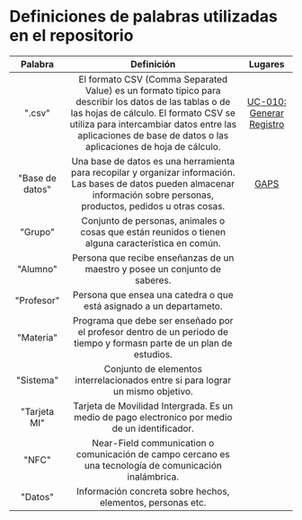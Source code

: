 # Definiciones de palabras utilizadas en el repositorio

|Palabra|Definición|Lugares|
|:------:|:--------:|:-----:|
|".csv"|El formato CSV (Comma Separated Value) es un formato típico para describir los datos de las tablas o de las hojas de cálculo. El formato CSV se utiliza para intercambiar datos entre las aplicaciones de base de datos o las aplicaciones de hoja de cálculo.| [UC-010: Generar Registro][UC-010:csv]|
|"Base de datos"|Una base de datos es una herramienta para recopilar y organizar información. Las bases de datos pueden almacenar información sobre personas, productos, pedidos u otras cosas.|[GAPS][GAPS:DB]|
|"Grupo"|Conjunto de personas, animales o cosas que están reunidos o tienen alguna característica en común.|
|"Alumno"|Persona que recibe enseñanzas de un maestro y posee un conjunto de saberes.|
|"Profesor"|Persona que ensea una catedra o que está asignado a un departameto.|
|"Materia"|Programa que debe ser enseñado por el profesor dentro de un periodo de tiempo y formasn parte de un plan de estudios.|
|"Sistema"|Conjunto de elementos interrelacionados entre si para lograr un mismo objetivo.|
|"Tarjeta MI"|Tarjeta de Movilidad Intergrada. Es un medio de pago electronico por medio de un identificador.|
|"NFC"|Near-Field communication o comunicación de campo cercano es una tecnología de comunicación inalámbrica.|
|"Datos"|Información concreta sobre hechos, elementos, personas etc.|


[UC-010:csv]: /Diseño/Diseño/1.%20Especificacion%20de%20Casos%20de%20Uso/UC%20-%20010:%20Generar%20Informe.md**".csv"**
[GAPS:DB]: /Diseño/Alcance/GAPS.md#i-la-aplicación-no-tendrá-conexión-con-una-base-de-datos-en-la-nube

